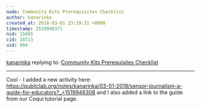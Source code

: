 ```yaml
---
node: Community Kits Prerequisites Checklist
author: kanarinka
created_at: 2018-03-01 23:19:31 +0000
timestamp: 1519946371
nid: 15665
cid: 18723
uid: 994
---
```




[kanarinka](../profile/kanarinka) replying to: [Community Kits Prerequisites Checklist](../notes/bronwen/02-02-2018/community-kits-prerequisites-checklist)

----
Cool - I added a new activity here: https://publiclab.org/notes/kanarinka/03-01-2018/sensor-journalism-a-guide-for-educators?_=1519946308 and I also added a link to the guide from our Coqui tutorial page.